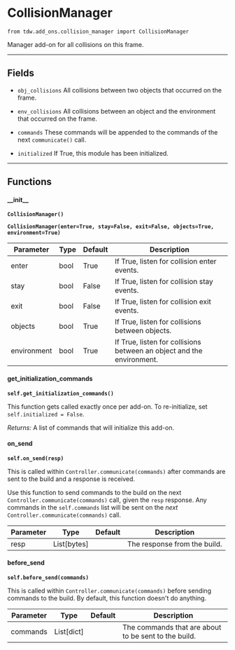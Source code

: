 # CollisionManager

`from tdw.add_ons.collision_manager import CollisionManager`

Manager add-on for all collisions on this frame.

***

## Fields

- `obj_collisions` All collisions between two objects that occurred on the frame.

- `env_collisions` All collisions between an object and the environment that occurred on the frame.

- `commands` These commands will be appended to the commands of the next `communicate()` call.

- `initialized` If True, this module has been initialized.

***

## Functions

#### \_\_init\_\_

**`CollisionManager()`**

**`CollisionManager(enter=True, stay=False, exit=False, objects=True, environment=True)`**

| Parameter | Type | Default | Description |
| --- | --- | --- | --- |
| enter |  bool  | True | If True, listen for collision enter events. |
| stay |  bool  | False | If True, listen for collision stay events. |
| exit |  bool  | False | If True, listen for collision exit events. |
| objects |  bool  | True | If True, listen for collisions between objects. |
| environment |  bool  | True | If True, listen for collisions between an object and the environment. |

#### get_initialization_commands

**`self.get_initialization_commands()`**

This function gets called exactly once per add-on. To re-initialize, set `self.initialized = False`.

_Returns:_  A list of commands that will initialize this add-on.

#### on_send

**`self.on_send(resp)`**

This is called within `Controller.communicate(commands)` after commands are sent to the build and a response is received.

Use this function to send commands to the build on the next `Controller.communicate(commands)` call, given the `resp` response.
Any commands in the `self.commands` list will be sent on the *next* `Controller.communicate(commands)` call.

| Parameter | Type | Default | Description |
| --- | --- | --- | --- |
| resp |  List[bytes] |  | The response from the build. |

#### before_send

**`self.before_send(commands)`**

This is called within `Controller.communicate(commands)` before sending commands to the build. By default, this function doesn't do anything.

| Parameter | Type | Default | Description |
| --- | --- | --- | --- |
| commands |  List[dict] |  | The commands that are about to be sent to the build. |